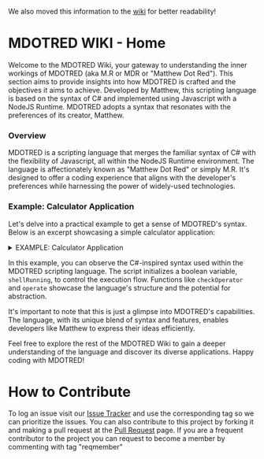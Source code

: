 We also moved this information to the [wiki](https://github.com/MaskedMatters/MDOTRED/wiki) for better readability!

# MDOTRED WIKI - Home

Welcome to the MDOTRED Wiki, your gateway to understanding the inner workings of MDOTRED (aka M.R or MDR or "Matthew Dot Red"). This section aims to provide insights into how MDOTRED is crafted and the objectives it aims to achieve. Developed by Matthew, this scripting language is based on the syntax of C# and implemented using Javascript with a NodeJS Runtime. MDOTRED adopts a syntax that resonates with the preferences of its creator, Matthew.

### Overview

MDOTRED is a scripting language that merges the familiar syntax of C# with the flexibility of Javascript, all within the NodeJS Runtime environment. The language is affectionately known as "Matthew Dot Red" or simply M.R. It's designed to offer a coding experience that aligns with the developer's preferences while harnessing the power of widely-used technologies.

### Example: Calculator Application

Let's delve into a practical example to get a sense of MDOTRED's syntax. Below is an excerpt showcasing a simple calculator application:

<details>
  <summary>EXAMPLE: Calculator Application</summary>

  ```csharp
  // Calculator Application

  bool shellRunning = true;

  func checkOperator(str command) {
      forin (char c in command) {
          if (c == "+")
              return 0;
          else if (c == "-")
              return 1;
          else if (c == "*")
              return 2;
          else of (c == "/")
              return 3;
          else
              break;
      }

      return 4;
  }

  func operate(int operator) {
      // Implementation details go here

  while (shellRunning) {
      IO.Output("Two Operator Calculator ONLY!!\n")

      IO.Output("> ");
      command = IO.Input();

      // Additional logic would be implemented here
  ```
  _The code snippet is presented in a C# code block for syntax highlighting._

</details>

In this example, you can observe the C#-inspired syntax used within the MDOTRED scripting language. The script initializes a boolean variable, `shellRunning`, to control the execution flow. Functions like `checkOperator` and `operate` showcase the language's structure and the potential for abstraction.

It's important to note that this is just a glimpse into MDOTRED's capabilities. The language, with its unique blend of syntax and features, enables developers like Matthew to express their ideas efficiently.

Feel free to explore the rest of the MDOTRED Wiki to gain a deeper understanding of the language and discover its diverse applications. Happy coding with MDOTRED!

# How to Contribute

To log an issue visit our [Issue Tracker](https://github.com/MaskedMatters/MDOTRED/issues) and use the corresponding tag so we can prioritize the issues. You can also contribute to this project by forking it and making a pull request at the [Pull Request](https://github.com/MaskedMatters/MDOTRED/pulls) page. If you are a frequent contributor to the project you can request to become a member by commenting with tag "reqmember"
